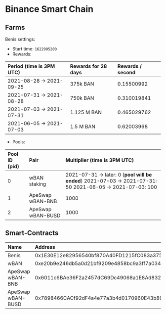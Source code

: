 # Binance Smart Chain

## Farms <a id="farms"></a>

Benis settings:

* Start time: `1622905200`
* Rewards:

| Period \(time is 3PM UTC\) | Rewards for 28 days | Rewards / second |
| :--- | :--- | :--- |
| 2021-08-28 -&gt; 2021-09-25 | 375k BAN | 0.15500992 |
| 2021-07-31 -&gt; 2021-08-28 | 750k BAN | 0.310019841 |
| 2021-07-03 -&gt; 2021-07-31 | 1.125 M BAN | 0.465029762 |
| 2021-06-05 -&gt; 2021-07-03 | 1.5 M BAN | 0.62003968 |

* Pools:

| Pool ID \(pid\) | Pair | Multiplier \(time is 3PM UTC\) |
| :--- | :--- | :--- |
| 0 | wBAN staking | 2021-07-31 -&gt; later: 0 \(**pool will be ended**\) 2021-07-03 -&gt; 2021-07-31: 50 2021-06-05 -&gt; 2021-07-03: 100 |
| 1 | ApeSwap wBAN-BNB | 1000 |
| 2 | ApeSwap wBAN-BUSD | 1000 |

## Smart-Contracts <a id="smart-contracts"></a>

| Name | Address |
| :--- | :--- |
| Benis | 0x1E30E12e82956540bf870A40FD1215fC083a3751 |
| wBAN | 0xe20b9e246db5a0d21bf9209e4858bc9a3ff7a034 |
| ApeSwap wBAN-BNB | 0x6011c6BAe36F2a2457dC69Dc49068a1E8Ad832DD |
| ApeSwap wBAN-BUSD | 0x7898466CACf92dF4a4e77a3b4d0170960E43b896 |


